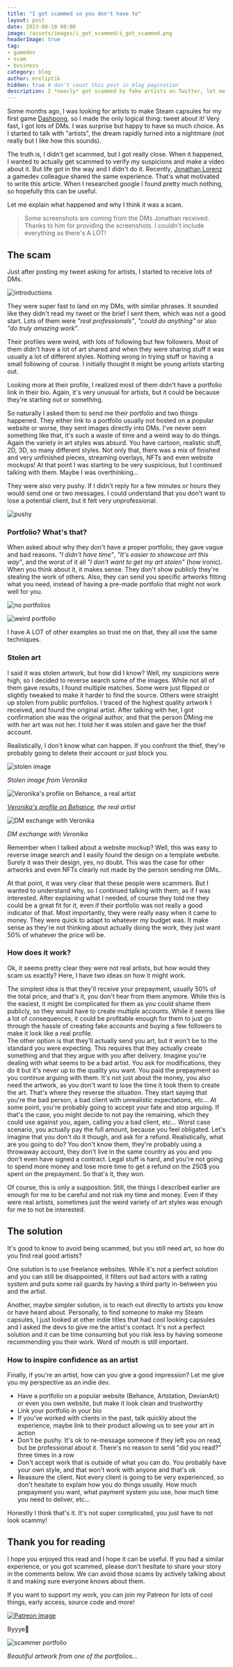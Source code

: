 ```yaml
---
title: "I got scammed so you don't have to"
layout: post
date: 2023-08-10 08:00
image: /assets/images/i_got_scammed/i_got_scammed.png
headerImage: true
tag:
- gamedev
- scam
- business
category: blog
author: mreliptik
hidden: true # don't count this post in blog pagination
description: I *nearly* got scammed by fake artists on Twitter, let me tell you what happened.
---
```


Some months ago, I was looking for artists to make Steam capsules for my first game [Dashpong](https://s.team/a/1729250/), so I made the only logical thing: tweet about it! Very fast, I got lots of DMs. I was surprise but happy to have so much choice. As I started to talk with "artists", the dream rapidly turned into a nightmare (not really but I like how this sounds).

The truth is, I didn't get scammed, but I got really close. When it happened, I wanted to actually get scammed to verify my suspicions and make a video about it. But life got in the way and I didn't do it. Recently, [Jonathan Lorenz](https://twitter.com/PPLorux) a gamedev colleague shared the same experience. That's what motivated to write this article. When I researched google I found pretty much nothing, so hopefully this can be useful.

Let me explain what happened and why I think it was a scam.

> Some screenshots are coming from the DMs Jonathan received. Thanks to him for providing the screenshots. I couldn't include everything as there's A LOT!

## The scam

Just after posting my tweet asking for artists, I started to receive lots of DMs.

![introductions][intro]

They were super fast to land on my DMs, with similar phrases. It sounded like they didn't read my tweet or the brief I sent them, which was not a good start. Lots of them were *"real professionals"*, *"could do anything"* or also *"do truly amazing work"*.

Their profiles were weird, with lots of following but few followers. Most of them didn't have a lot of art shared and when they were sharing stuff it was usually a lot of different styles. Nothing wrong in trying stuff or having a small following of course. I initially thought it might be young artists starting out.

Looking more at their profile, I realized most of them didn't have a portfolio link in their bio. Again, it's very unusual for artists, but it could be because they're starting out or something.

So naturally I asked them to send me their portfolio and two things happened. They either link to a portfolio usually not hosted on a popular website or worse, they sent images directly into DMs. I've never seen something like that, it's such a waste of time and a weird way to do things. Again the variety in art styles was absurd. You have cartoon, realistic stuff, 2D, 3D, so many different styles. Not only that, there was a mix of finished and very unfinished pieces, streaming overlays, NFTs and even website mockups! At that point I was starting to be very suspicious, but I continued talking with them. Maybe I was overthinking...

They were also very pushy. If I didn't reply for a few minutes or hours they would send one or two messages. I could understand that you don't want to lose a potential client, but it felt very unprofessional.

![pushy][pushy]

### Portfolio? What's that?

When asked about why they don't have a proper portfolio, they gave vague and bad reasons. *"I didn't have time"*, *"It's easier to showcase art this way"*, and the worst of it all *"I don't want to get my art stolen"* (how ironic).
When you think about it, it makes sense. They don't show publicly they're stealing the work of others. Also, they can send you specific artworks fitting what you need, instead of having a pre-made portfolio that might not work well for you.

![no portfolios][no_portfolios]

![weird portfolio][portfolio]

I have A LOT of other examples so trust me on that, they all use the same techniques.

### Stolen art

I said it was stolen artwork, but how did I know? Well, my suspicions were high, so I decided to reverse search some of the images. While not all of them gave results, I found multiple matches. Some were just flipped or slightly tweaked to make it harder to find the source. Others were straight up stolen from public portfolios. I traced of the highest quality artwork I received, and found the original artist. After talking with her, I got confirmation she was the original author, and that the person DMing me with her art was not her. I told her it was stolen and gave her the thief account.   

Realistically, I don't know what can happen. If you confront the thief, they're probably going to delete their account or just block you.

![stolen image][stolen]

*Stolen image from Veronika*

![Veronika's profile on Behance, a real artist][real_artist]

*[Veronika's profile on Behance](https://www.behance.net/veronikaaoki), the real artist*

![DM exchange with Veronika][veronika_dm]

*DM exchange with Veronika*

Remember when I talked about a website mockup? Well, this was easy to reverse image search and I easily found the design on a template website. Surely it was their design, yes, no doubt. This was the case for other artworks and even NFTs clearly not made by the person sending me DMs..

At that point, it was very clear that these people were scammers. But I wanted to understand why, so I continued talking with them, as if I was interested. After explaining what I needed, of course they told me they could be a great fit for it, even if their portfolio was not really a good indicator of that. Most importantly, they were really easy when it came to money. They were quick to adapt to whatever my budget was. It make sense as they're not thinking about actually doing the work, they just want 50% of whatever the price will be.

### How does it work?

Ok, it seems pretty clear they were not real artists, but how would they scam us exactly? Here, I have two ideas on how it might work.

The simplest idea is that they'll receive your prepayment, usually 50% of the total price, and that's it, you don't hear from them anymore. While this is the easiest, it might be complicated for them as you could shame them publicly, so they would have to create multiple accounts. While it seems like a lot of consequences, it could be profitable enough for them to just go through the hassle of creating fake accounts and buying a few followers to make it look like a real profile.   
The other option is that they'll actually send you art, but it won't be to the standard you were expecting. This requires that they actually create something and that they argue with you after delivery. Imagine you're dealing with what seems to be a bad artist. You ask for modifications, they do it but it's never up to the quality you want. You paid the prepayment so you continue arguing with them. It's not just about the money, you also need the artwork, as you don't want to lose the time it took them to create the art. That's where they reverse the situation. They start saying that you're the bad person, a bad client with unrealistic expectations, etc... At some point, you're probably going to accept your fate and stop arguing. If that's the case, you might decide to not pay the remaining, which they could use against you, again, calling you a bad client, etc... Worst case scenario, you actually pay the full amount, because you feel obligated. Let's imagine that you don't do it though, and ask for a refund. Realistically, what are you going to do? You don't know them, they're probably using a throwaway account, they don't live in the same country as you and you don't even have signed a contract. Legal stuff is hard, and you're not going to spend more money and lose more time to get a refund on the 250$ you spent on the prepayment. So that's it, they won.

Of course, this is only a supposition. Still, the things I described earlier are enough for me to be careful and not risk my time and money. Even if they were real artists, sometimes just the weird variety of art styles was  enough for me to not be interested.

## The solution

It's good to know to avoid being scammed, but you still need art, so how do you find real good artists?

One solution is to use freelance websites. While it's not a perfect solution and you can still be disappointed, it filters out bad actors with a rating system and puts some rail guards by having a third party in-between you and the artist.

Another, maybe simpler solution, is to reach out directly to artists you know or have heard about. Personally, to find someone to make my Steam capsules, I just looked at other indie titles that had cool looking capsules and I asked the devs to give me the artist's contact. It's not a perfect solution and it can be time consuming but you risk less by having someone recommending you their work. Word of mouth is still important.

### How to inspire confidence as an artist

Finally, if you're an artist, how can you give a good impression? Let me give you my perspective as an indie dev.

- Have a portfolio on a popular website (Behance, Artstation, DevianArt) or even you own website, but make it look clean and trustworthy
- Link your portfolio in your bio
- If you've worked with clients in the past, talk quickly about the experience, maybe link to their product allowing us to see your art in action
- Don't be pushy. It's ok to re-message someone if they left you on read, but be professional about it. There's no reason to send "did you read?" three times in a row
- Don't accept work that is outside of what you can do. You probably have your own style, and that won't work with anyone and that's ok
- Reassure the client. Not every client is going to be very experienced, so don't hesitate to explain how you do things usually. How much prepayment you want, what payment system you use, how much time you need to deliver, etc...

Honestly I think that's it. It's not super complicated, you just have to not look scammy!

## Thank you for reading

I hope you enjoyed this read and I hope it can be useful. If you had a similar experience, or you got scammed, please don't hesitate to share your story in the comments below. We can avoid those scams by actively talking about it and making sure everyone knows about them.

If you want to support my work, you can join my Patreon for lots of cool things, early access, source code and more!

[![Patreon image][patreon]](https://patreon.com/mreliptik)

Byyye👋

![scammer portfolio][scammer_portfolio]

*Beautiful artwork from one of the portfolios...*

[intro]: /assets/images/i_got_scammed/intro.jpg
[no_portfolios]: /assets/images/i_got_scammed/no_portfolios.jpg
[portfolio]: /assets/images/i_got_scammed/portfolio.gif
[pushy]: /assets/images/i_got_scammed/pushy.jpg
[real_artist]: /assets/images/i_got_scammed/real_artist.jpg
[scammer_portfolio]: /assets/images/i_got_scammed/scammer_A_portfolio.jpg
[stolen]: /assets/images/i_got_scammed/stolen.png
[veronika_dm]: /assets/images/i_got_scammed/veronika_dm.jpg
[patreon]: /assets/images/become_patreon.png
